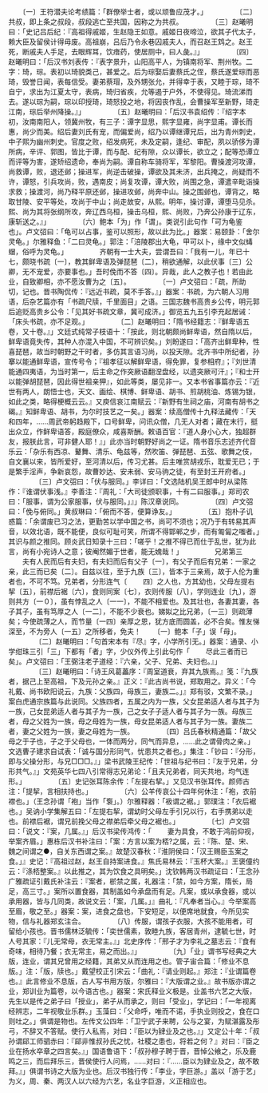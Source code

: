 <!-- { "loadSidebar": true } -->
　　〔一〕王符潜夫论考绩篇：「群僚举士者，或以顽鲁应茂才。」
　　
　　〔二〕共叔，即上条之叔段，叔段逃亡至共国，因称之为共叔。
　　
　　〔三〕赵曦明曰：「史记吕后纪：『高祖得戚姬，生赵隐王如意。戚姬日夜啼泣，欲其子代太子，赖大臣及留侯计得毋废。高祖崩，吕后乃令永巷囚戚夫人，而召赵王鸩之。赵王死，断戚夫人手足，去眼辉耳，饮瘖药，使居厕中，曰人彘。』」
　　
　　〔四〕赵曦明曰：「后汉书刘表传：『表字景升，山阳高平人，为镇南将军、荆州牧。二字：琦，琮。表初以琦貌类己，甚爱之。后为琮娶后妻蔡氏之侄，蔡氏遂爱琮而恶琦，毁誉日闻，表每信受。妻弟蔡瑁，及外甥张允，并得幸于表，又睦于琮，琦不自宁，求出为江夏太守，表病，琦归省疾，允等遏于户外，不使得见。琦流涕而去。遂以琮为嗣，琮以印授琦，琦怒投之地，将因丧作乱，会曹操军至新野，琦走江南，琮后举州降操。』」
　　
　　〔五〕赵曦明曰：「后汉书袁绍传：『绍字本初，汝南南阳人，领冀州牧，有三子：谭字显思，熙字显雍，尚字显甫。谭长而惠，尚少而美。绍后妻刘氏有宠，而偏爱尚，绍乃以谭继谭兄后，出为青州刺史，中子熙为幽州刺史。官度之败，绍发病死，未及定嗣，逢纪、审配，夙以骄侈为谭所病，辛评、郭图，皆比于谭，而与配、纪有隙，众以谭长，欲立之；配等恐谭立而评等为害，遂矫绍遗命，奉尚为嗣。谭自称车骑将军，军黎阳。曹操渡河攻谭，尚救谭，败，退还邺；操进军，尚逆击破操，谭欲及其未济，出兵掩之，尚疑而不许，谭怒，引兵攻尚，败，遇南皮；尚复攻谭，谭大败，尚围之急，谭遣辛毗诣操求救；操渡河，尚乃释平原还邺，操进攻邺，尚奔中山。操之围邺也，谭背之，略取甘陵、安平等处，攻尚于中山；尚走故安，从熙。明年，操讨谭，谭堕马见杀。熙、尚为其将张纲所攻，奔辽西乌桓，操击乌桓，熙、尚败，乃奔公孙康于辽东，康斩送之。』」
　　
　　〔六〕鲍本「为」作「谓」。类说引此句作「可为龟鉴也」。卢文弨曰：「龟可以占事，鉴可以照形，故以此为比。」器案：易颐卦：「舍尔灵龟。」尔雅释鱼：「二曰灵龟。」郭注：「涪陵郡出大龟，甲可以卜，缘中文似蝳蝐，俗呼为灵龟。」
　　
　　齐朝有一士大夫，尝谓吾曰：「我有一儿，年已十七，颇晓书疏〔一〕，教其鲜卑语及弹琵琶〔二〕，稍欲通解，以此伏事〔三〕公卿，无不宠爱，亦要事也。」吾时俛而不答〔四〕。异哉，此人之教子也！若由此业，自致卿相，亦不愿汝曹为之〔五〕。
　　
　　〔一〕卢文弨曰：「疏，所助切，记也。晋书陶侃传：『远近书疏，莫不手答。』」器案：书疏，为六朝人习用语，后杂艺篇亦有「书疏尺牍，千里面目」之语。三国志魏书高贵乡公传，明元郭后追贬高贵乡公令：「见其好书疏文章，冀可成济。」御览五九五引李充起居诫：「床头书疏，亦不足观。」
　　
　　〔二〕赵曦明曰：「隋书经籍志：『鲜卑语五卷，又十卷。』」文廷式纯常子枝语十：「按此，则北朝颇尚鲜卑语，然自隋以后，鲜卑语竟失传，其种人亦混入中国，不可辨识矣。」刘盼遂曰：「高齐出鲜卑种，性喜琵琶，故当时朝野之干时者，多仿其言语习尚，以投天隙。北齐书中所纪者，孙搴以能通鲜卑语，宣传号令；『祖孝征以解鲜卑语，得免罪，复参相府』；『刘世清能通四夷语，为当时第一，后主命之作突厥语翻涅盘经，以遗突厥可汗』；『和士开以能弹胡琵琶，因此得世祖亲狎』，如此等类，屡见非一。又本书省事篇亦云：『近世有两人，朗悟士也，天文、画绘、棋博、鲜卑语、胡书、煎胡桃油、炼锡为银，如此之类，略得梗概云云。』又庾信哀江南赋云：『新野有生祠之庙，河南有胡书之碣。』知鲜卑语、胡书，为尔时技艺之一矣。」器案：续高僧传十九释法藏传：「天和四年，……周武帝躬趋殿下，口号鲜卑，问讯众僧，几无人对者；藏在末行，挺出众立，作鲜卑语答，殿庭僚众，咸喜斯酬。敕语百官：『道人身小心大，独超群友，报朕此言，可非健人耶！』」此亦当时朝野好尚之一证。隋书音乐志述齐代音乐云：「杂乐有西凉、鼙舞、清乐、龟兹等，然吹笛、弹琵琶、五弦、歌舞之伎，自文襄以来，皆所爱好，至河清以后，传习尤甚。后主唯赏胡戎乐，耽爱无已；于是繁手淫声，争新哀怨，故曹妙达、安未弱、安马驹之徒，有至封王开府者。」
　　
　　〔三〕卢文弨曰：「伏与服同。」李详曰：「文选陆机吴王郎中时从梁陈作：『谁谓伏事浅。』李善注：『周礼：「大司徒颁职事，十有二曰服事。」郑司农曰：「服事，谓为公家服事，伏与服同。」』」陈汉章说同。
　　
　　〔四〕卢文弨曰：「俛与俯同。」黄叔琳曰：「俯而不答，便算诤友。」
　　
　　〔五〕抱朴子讥惑篇：「余谓废已习之法，更勤苦以学中国之书，尚可不须也；况乃于有转易其声音，以效北语，既不能便，良似可耻可笑，所谓不得邯郸之步，而有匍匐之嗤者。」其识与颜之推同。顾炎武日知录十三曰：「嗟乎！之推不得已而仕于乱世，犹为此言，尚有小宛诗人之意；彼阉然媚于世者，能无媿哉！」
　　
　　兄弟第三
　　夫有人民而后有夫妇，有夫妇而后有父子〔一〕，有父子而后有兄弟：一家之亲，此三而已矣〔二〕。自兹以往，至于九族〔三〕，皆本于三亲焉，故于人伦为重者也，不可不笃。兄弟者，分形连气〔
　　四〕之人也，方其幼也，父母左提右挈〔五〕，前襟后裾〔六〕，食则同案〔七〕，衣则传服〔八〕，学则连业〔九〕，游则共方〔一０〕，虽有悖乱之人〔一一〕，不能不相爱也。及其壮也，各妻其妻，各子其子，虽有笃厚之人〔一二〕，不能不少衰也。娣姒之比兄弟，〔一三〕则疏薄矣；今使疏薄之人，而节量〔一四〕亲厚之恩，犹方底而圆盖，必不合矣。惟友悌深至，不为旁人〔一五〕之所移者，免夫！
　　〔一〕鲍本「子」误「母」。
　　
　　〔二〕赵曦明曰：「句首宋本有『尽』字，小学所引无。」器案：通录、小学绀珠三引「三」下都有「者」字，少仪外传上引此句作「
　　尽此三者而已矣」。卢文弨曰：「王弼注老子道经：『六亲，父子、兄弟、夫妇也。』」
　　
　　〔三〕赵曦明曰：「诗王风葛藟序：『周室道衰，弃其九族焉。』笺：『九族者，据己上至高祖，下及元孙之亲。』正义：『此古尚书说，郑取用之。异义：「今礼戴、尚书欧阳说云，九族：父族四，母族三，妻族二。」』郑有驳，文繁不录。」案白虎通宗族篇与此说同。父族四者，五属之内为一族，父女昆弟适人者与其子为一族，己女昆弟适人者与其子为一族，己之女子子适人者与其子为一族。母族三者，母之父姓为一族，母之母姓为一族，母女昆弟适人者与其子为一族。妻族二者，妻之父姓为一族，妻之母姓为一族。
　　
　　〔四〕吕氏春秋精通篇：「故父母之于子也，子之于父母也，一体而两分，同气而异息，……此之谓骨肉之亲。」文选曹子建求自试表：「诚与国分形同气，忧患共之者也。」集注：「钞曰：『分形，即与父操分形，与兄□□□。』」梁书武陵王纪传：「世祖与纪书曰：『友于兄弟，分形共气。』」文苑英华七四八引常得志兄弟论：「且夫兄弟者，同天共地，均气连形。」
　　
　　〔五〕史记张耳陈余传：「左提右挈。」又见汉书张耳传。颜师古注：「提挈，言相扶持也。」
　　
　　〔六〕公羊传哀公十四年何休注：「袍，衣前襟也。」（王念孙谓「袍」当作「袌」。）尔雅释器：「衱谓之裾。」郭璞注：「衣后裾也。」吴讷小学集解五曰：「左提右挈，谓幼时父母左手引兄以行，右手携弟以走也。前襟后裾，谓兄前挽父母之襟弟后牵父母之裾也。」
　　
　　〔七〕卢文弨曰：「说文：『案，几属。』」后汉书梁传鸿传：「
　　妻为具食，不敢于鸿前仰视，举案齐眉。」惠栋后汉书补注曰：「案：方言以案为桮?之属，云：『陈、楚、宋、魏之间谓之●，自关东西谓之案。』故楚汉春秋：『淮阴侯曰：「汉王赐臣玉案之食。」』史记：『高祖过赵，赵王自持案进食。』焦氏易林云：『玉杯大案。』王褒僮约云：『涤桮整案。』以此推之，其为饮食之具明矣。」沈钦韩两汉书疏证曰：「王念孙广雅疏证引戴氏补注云：『案者，棜禁之属，礼器注：「禁，如今方案，隋长，局足，高三寸。」案所以置食器，其制盖如今承盘而有足。凡案，或以承食器，或以承用器，皆与几同类，故说文云：「案，几属。」』曲礼：『凡奉者当心。』今举案高至眉，敬之至。」器案：案，进食之盘也，下安短足，以便席地就食，今所见实物，信与礼器郑玄注合。
　　
　　〔八〕传服，谓孩子衣服，大孩不能用者，可留给小孩也。晋书儒林泛毓传：「奕世儒素，敦睦九族，客居青州，逮毓七世，时人号其家：『儿无常母，衣无常主。』」北史序传：「邢子才为李礼之墓志云：『食有奇味，相待乃餐；衣无常主，易之而出。』」
　　
　　〔九〕「业」谓书写经典之大版，连业，谓其兄曾用之经籍，其弟又从而连用之也。管子宙合篇：「修业不息版。」注：「版，牍也。」戴望校正引宋云：「曲礼：『请业则起。』郑注：『业谓篇卷也。』此言修业不息版，古人写书用方版，尔雅曰：『大版谓之业。』故书版亦谓之业，郑训业为篇卷，以今语古也。」器案：宋氏释业义极是。业盖书六艺之大版，先生以是传之弟子曰「授业」，弟子从而承之，则曰「受业」，学记曰：「一年视离经辨志，二年视敬业乐群。」玉藻曰：「父命呼，唯而不诺，手执业则投之，食在口则吐之。」俱谓是物也。左传文公四年：「卫宁武子来聘，公与之宴，为赋湛露及彤弓，不辞又不答赋。使行人私焉，对曰：『臣以为肄业及之也。』」又定公十年：「叔孙谓郈工师驷赤曰：『郈非惟叔孙氏之忧，社稷之患也，将若之何？』对曰：『臣之业在扬水卒章之四言矣。』」国语鲁语下：「叔孙穆子聘于晋，晋悼公飨之，乐及鹿鸣之三，而后拜乐三，晋侯使行人问焉，……对曰：『……臣以为肄业及之，故不敢拜。』」俱谓书诗之大版为业也。后汉书独行传：「李业，字巨游。」盖以「游于艺」为义，周、秦、两汉人以六经为六艺，名业字巨游，义正相应也。
　　
